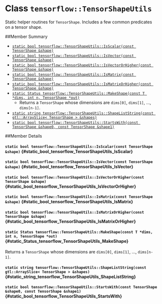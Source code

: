 # Class `tensorflow::TensorShapeUtils`

Static helper routines for ` TensorShape `. Includes a few common predicates on a tensor shape.



##Member Summary

* [`static bool tensorflow::TensorShapeUtils::IsScalar(const TensorShape &shape)`](#static_bool_tensorflow_TensorShapeUtils_IsScalar)
* [`static bool tensorflow::TensorShapeUtils::IsVector(const TensorShape &shape)`](#static_bool_tensorflow_TensorShapeUtils_IsVector)
* [`static bool tensorflow::TensorShapeUtils::IsVectorOrHigher(const TensorShape &shape)`](#static_bool_tensorflow_TensorShapeUtils_IsVectorOrHigher)
* [`static bool tensorflow::TensorShapeUtils::IsMatrix(const TensorShape &shape)`](#static_bool_tensorflow_TensorShapeUtils_IsMatrix)
* [`static bool tensorflow::TensorShapeUtils::IsMatrixOrHigher(const TensorShape &shape)`](#static_bool_tensorflow_TensorShapeUtils_IsMatrixOrHigher)
* [`static Status tensorflow::TensorShapeUtils::MakeShape(const T *dims, int n, TensorShape *out)`](#static_Status_tensorflow_TensorShapeUtils_MakeShape)
  * Returns a ` TensorShape ` whose dimensions are `dims[0]`, `dims[1]`, ..., `dims[n-1]`.
* [`static string tensorflow::TensorShapeUtils::ShapeListString(const gtl::ArraySlice< TensorShape > &shapes)`](#static_string_tensorflow_TensorShapeUtils_ShapeListString)
* [`static bool tensorflow::TensorShapeUtils::StartsWith(const TensorShape &shape0, const TensorShape &shape1)`](#static_bool_tensorflow_TensorShapeUtils_StartsWith)

##Member Details

#### `static bool tensorflow::TensorShapeUtils::IsScalar(const TensorShape &shape)` {#static_bool_tensorflow_TensorShapeUtils_IsScalar}





#### `static bool tensorflow::TensorShapeUtils::IsVector(const TensorShape &shape)` {#static_bool_tensorflow_TensorShapeUtils_IsVector}





#### `static bool tensorflow::TensorShapeUtils::IsVectorOrHigher(const TensorShape &shape)` {#static_bool_tensorflow_TensorShapeUtils_IsVectorOrHigher}





#### `static bool tensorflow::TensorShapeUtils::IsMatrix(const TensorShape &shape)` {#static_bool_tensorflow_TensorShapeUtils_IsMatrix}





#### `static bool tensorflow::TensorShapeUtils::IsMatrixOrHigher(const TensorShape &shape)` {#static_bool_tensorflow_TensorShapeUtils_IsMatrixOrHigher}





#### `static Status tensorflow::TensorShapeUtils::MakeShape(const T *dims, int n, TensorShape *out)` {#static_Status_tensorflow_TensorShapeUtils_MakeShape}

Returns a ` TensorShape ` whose dimensions are `dims[0]`, `dims[1]`, ..., `dims[n-1]`.



#### `static string tensorflow::TensorShapeUtils::ShapeListString(const gtl::ArraySlice< TensorShape > &shapes)` {#static_string_tensorflow_TensorShapeUtils_ShapeListString}





#### `static bool tensorflow::TensorShapeUtils::StartsWith(const TensorShape &shape0, const TensorShape &shape1)` {#static_bool_tensorflow_TensorShapeUtils_StartsWith}




